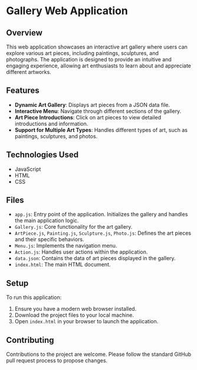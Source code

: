 #  Gallery Web Application

## Overview

This web application showcases an interactive art gallery where users can explore various art pieces, including paintings, sculptures, and photographs. The application is designed to provide an intuitive and engaging experience, allowing art enthusiasts to learn about and appreciate different artworks.

## Features

- **Dynamic Art Gallery**: Displays art pieces from a JSON data file.
- **Interactive Menu**: Navigate through different sections of the gallery.
- **Art Piece Introductions**: Click on art pieces to view detailed introductions and information.
- **Support for Multiple Art Types**: Handles different types of art, such as paintings, sculptures, and photos.

## Technologies Used

- JavaScript
- HTML
- CSS

## Files

- `app.js`: Entry point of the application. Initializes the gallery and handles the main application logic.
- `Gallery.js`: Core functionality for the art gallery.
- `ArtPiece.js`, `Painting.js`, `Sculpture.js`, `Photo.js`: Defines the art pieces and their specific behaviors.
- `Menu.js`: Implements the navigation menu.
- `Action.js`: Handles user actions within the application.
- `data.json`: Contains the data of art pieces displayed in the gallery.
- `index.html`: The main HTML document.

## Setup

To run this application:

1. Ensure you have a modern web browser installed.
2. Download the project files to your local machine.
3. Open `index.html` in your browser to launch the application.

## Contributing

Contributions to the project are welcome. Please follow the standard GitHub pull request process to propose changes.
